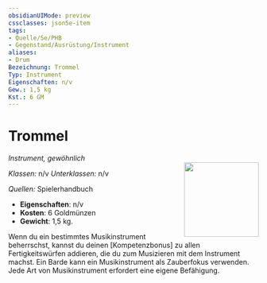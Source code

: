 ```yaml
---
obsidianUIMode: preview
cssclasses: json5e-item
tags:
- Quelle/5e/PHB
- Gegenstand/Ausrüstung/Instrument
aliases: 
- Drum
Bezeichnung: Trommel
Typ: Instrument
Eigenschaften: n/v
Gew.: 1,5 kg
Kst.: 6 GM
---
```

# Trommel
*Instrument, gewöhnlich*  
<img src="Symbolik/Gegenstände.webp" align="right" width="150">

_Klassen:_ n/v 
_Unterklassen:_  n/v

_Quellen:_ Spielerhandbuch

- **Eigenschaften**: n/v
- **Kosten**: 6 Goldmünzen
- **Gewicht**: 1,5 kg.

Wenn du ein bestimmtes Musikinstrument beherrschst, kannst du deinen [Kompetenzbonus] zu allen Fertigkeitswürfen addieren, die du zum Musizieren mit dem Instrument machst. Ein Barde kann ein Musikinstrument als Zauberfokus verwenden. Jede Art von Musikinstrument erfordert eine eigene Befähigung.